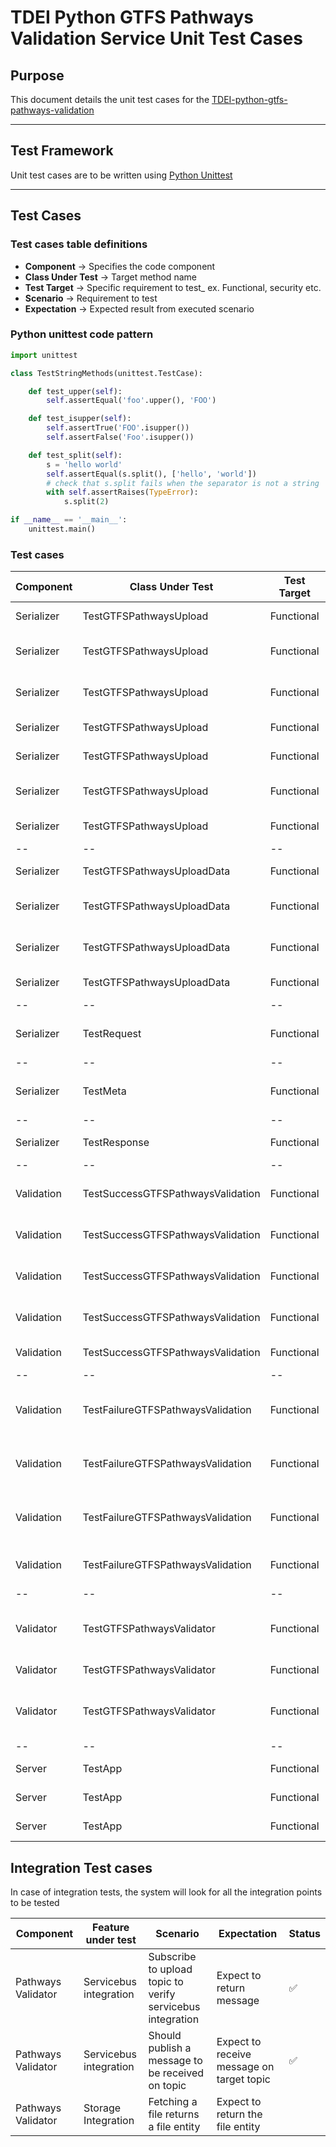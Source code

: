 # TDEI Python GTFS Pathways Validation Service Unit Test Cases

## Purpose


This document details the unit test cases for the [TDEI-python-gtfs-pathways-validation](https://github.com/TaskarCenterAtUW/TDEI-python-gtfs-pathways-validation)

------------

## Test Framework

Unit test cases are to be written using [Python Unittest](https://docs.python.org/3/library/unittest.html)

------------
## Test Cases


### Test cases table definitions 
- **Component** -> Specifies the code component 
- **Class Under Test** -> Target method name
- **Test Target** -> Specific requirement to test_ ex. Functional, security etc.
- **Scenario** -> Requirement to test
- **Expectation** -> Expected result from executed scenario

### Python unittest code pattern

```python
import unittest

class TestStringMethods(unittest.TestCase):

    def test_upper(self):
        self.assertEqual('foo'.upper(), 'FOO')

    def test_isupper(self):
        self.assertTrue('FOO'.isupper())
        self.assertFalse('Foo'.isupper())

    def test_split(self):
        s = 'hello world'
        self.assertEqual(s.split(), ['hello', 'world'])
        # check that s.split fails when the separator is not a string
        with self.assertRaises(TypeError):
            s.split(2)

if __name__ == '__main__':
    unittest.main()
```


### Test cases

| Component | Class Under Test | Test Target | Scenario | Expectation | Status |
|--|--|--|--|--|--|
| Serializer | TestGTFSPathwaysUpload | Functional| When requested with upload data | Expect to return same upload data |:white_check_mark:|
| Serializer | TestGTFSPathwaysUpload | Functional| When requested with upload data_from | Expect to return same upload data_from |:white_check_mark:|
| Serializer | TestGTFSPathwaysUpload | Functional| When requested with upload message | Expect to return same upload message |:white_check_mark:|
| Serializer | TestGTFSPathwaysUpload | Functional| When requested with upload id | Expect to return same upload id |:white_check_mark:|
| Serializer | TestGTFSPathwaysUpload | Functional| When requested with upload type | Expect to return same upload type |:white_check_mark:|
| Serializer | TestGTFSPathwaysUpload | Functional| When requested with upload publish date | Expect to return same upload publish date |:white_check_mark:|
| Serializer | TestGTFSPathwaysUpload | Functional| When requested with upload to_json | Expect to return same dict |:white_check_mark:|
|--|--|--|--|--|--|
| Serializer | TestGTFSPathwaysUploadData | Functional| When requested with stage parameter| Expect to return stage |:white_check_mark:|
| Serializer | TestGTFSPathwaysUploadData | Functional| When requested with tdei_project_group_id parameter| Expect to return tdei_project_group_id |:white_check_mark:|
| Serializer | TestGTFSPathwaysUploadData | Functional| When requested with tdei_record_id parameter| Expect to return tdei_record_id |:white_check_mark:|
| Serializer | TestGTFSPathwaysUploadData | Functional| When requested with user_id parameter| Expect to return user_id |:white_check_mark:|
|--|--|--|--|--|--|
| Serializer | TestRequest | Functional| When requested with tdei_project_group_id parameter| Expect to return tdei_project_group_id |:white_check_mark:|
|--|--|--|--|--|--|
| Serializer | TestMeta | Functional| When requested with file_upload_path parameter| Expect to return file_upload_path |:white_check_mark:|
|--|--|--|--|--|--|
| Serializer | TestResponse | Functional| When requested with response parameter| Expect to return either True or False |:white_check_mark:|
|--|--|--|--|--|--|
| Validation | TestSuccessGTFSPathwaysValidation | Functional| When requested for clean_up_file function| Expect to return remove files from local storage |:white_check_mark:|
| Validation | TestSuccessGTFSPathwaysValidation | Functional| When requested for clean_up_folder function| Expect to return remove directory from local storage |:white_check_mark:|
| Validation | TestSuccessGTFSPathwaysValidation | Functional| When requested for download_single_file function| Expect to download file in local storage |:white_check_mark:|
| Validation | TestSuccessGTFSPathwaysValidation | Functional| When requested for is_gtfs_pathways_valid function| Expect to return True |:white_check_mark:|
| Validation | TestSuccessGTFSPathwaysValidation | Functional| When requested for validate function| Expect to return True |:white_check_mark:|
|--|--|--|--|--|--|
| Validation | TestFailureGTFSPathwaysValidation | Functional| When requested for download_single_file function with invalid endpoint| Expect to throw exception |:white_check_mark:|
| Validation | TestFailureGTFSPathwaysValidation | Functional| When requested for is_gtfs_pathways_valid function with invalid file format| Expect to return False |:white_check_mark:|
| Validation | TestFailureGTFSPathwaysValidation | Functional| When requested for is_gtfs_pathways_valid function with invalid zip file| Expect to return False |:white_check_mark:|
| Validation | TestFailureGTFSPathwaysValidation | Functional| When requested for validate function with invalid file| Expect to return False |:white_check_mark:|
|--|--|--|--|--|--|
| Validator | TestGTFSPathwaysValidator | Functional| When calling send_status function with invalid parameters| Expect to return invalid parameters |:white_check_mark:|
| Validator | TestGTFSPathwaysValidator | Functional| When calling subscribe function | Expect to return a message |:white_check_mark:|
| Validator | TestGTFSPathwaysValidator | Functional| When calling send_status function with invalid parameters | Expect to return a valid message |:white_check_mark:|
|--|--|--|--|--|--|
| Server | TestApp | Functional | When calling get_settings function | Expect to return env variables |:white_check_mark:|
| Server | TestApp | Functional | When calling ping function | Expect to return 200 |:white_check_mark:|
| Server | TestApp | Functional | When calling root function | Expect to return 200 |:white_check_mark:|


## Integration Test cases
In case of integration tests, the system will look for all the integration points to be tested

| Component | Feature under test | Scenario | Expectation | Status |
|-|-|-|-|-|
| Pathways Validator | Servicebus integration | Subscribe to upload topic to verify servicebus integration | Expect to return message |:white_check_mark: |
| Pathways Validator | Servicebus integration | Should publish a message to be received on topic | Expect to receive message on target topic | :white_check_mark: |
| Pathways Validator | Storage Integration | Fetching a file returns a file entity | Expect to return the file entity | |

